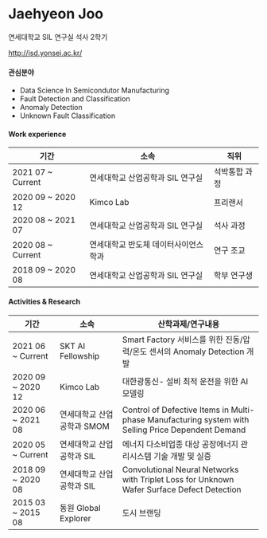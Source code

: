 # Jaehyeon Joo
 
연세대학교 SIL 연구실 석사 2학기

http://isd.yonsei.ac.kr/

#### 관심분야
+ Data Science In Semicondutor Manufacturing
+ Fault Detection and Classification
+ Anomaly Detection
+ Unknown Fault Classification

#### Work experience
|기간|소속|직위|
|--------|--------|------|
|2021 07 ~ Current|연세대학교 산업공학과 SIL 연구실|석박통합 과정|
|2020 09 ~ 2020 12|Kimco Lab|프리랜서| 
|2020 08 ~ 2021 07|연세대학교 산업공학과 SIL 연구실|석사 과정|
|2020 08 ~ Current|연세대학교 반도체 데이터사이언스 학과|연구 조교|
|2018 09 ~ 2020 08|연세대학교 산업공학과 SIL 연구실|학부 연구생|

#### Activities & Research
|기간|소속|산학과제/연구내용|
|--------|-------|-----|
|2021 06 ~ Current|SKT AI Fellowship|Smart Factory 서비스를 위한 진동/압력/온도 센서의 Anomaly Detection 개발| 
|2020 09 ~ 2020 12|Kimco Lab|대한광통신- 설비 최적 운전을 위한 AI 모델링| 
|2020 06 ~ 2021 08|연세대학교 산업공학과 SMOM|Control of Defective Items in Multi-phase Manufacturing system with Selling Price Dependent Demand|
|2020 05 ~ Current|연세대학교 산업공학과 SIL|에너지 다소비업종 대상 공장에너지 관리시스템 기술 개발 및 실증|
|2018 09 ~ 2020 08|연세대학교 산업공학과 SIL|Convolutional Neural Networks with Triplet Loss for Unknown Wafer Surface Defect Detection|
|2015 03 ~ 2015 08|동원 Global Explorer|도시 브랜딩|

